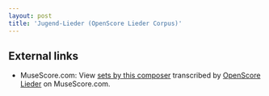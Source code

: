 ```yaml
---
layout: post
title: 'Jugend-Lieder (OpenScore Lieder Corpus)'
---
```


## External links

- MuseScore.com: View [sets by this composer] transcribed by [OpenScore Lieder] on MuseScore.com.

[sets by this composer]: https://musescore.com/openscore-lieder-corpus/sets/5103328
[OpenScore Lieder]: https://musescore.com/openscore-lieder-corpus

